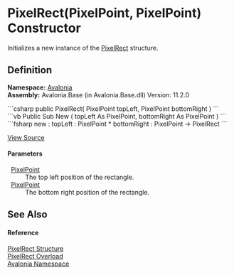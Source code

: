 # PixelRect(PixelPoint, PixelPoint) Constructor


Initializes a new instance of the <a href="T_Avalonia_PixelRect">PixelRect</a> structure.



## Definition
**Namespace:** <a href="N_Avalonia">Avalonia</a>  
**Assembly:** Avalonia.Base (in Avalonia.Base.dll) Version: 11.2.0

<Tabs groupId="api-code-preview">
<TabItem value="csharp" label="C#">
```csharp
public PixelRect(
	PixelPoint topLeft,
	PixelPoint bottomRight
)
```
</TabItem>
<TabItem value="vb" label="VB">
```vb
Public Sub New ( 
	topLeft As PixelPoint,
	bottomRight As PixelPoint
)
```
</TabItem>
<TabItem value="fsharp" label="F#">
```fsharp
new : 
        topLeft : PixelPoint * 
        bottomRight : PixelPoint -> PixelRect
```
</TabItem>
</Tabs>



<a href="https://github.com/AvaloniaUI/Avalonia/tree/master/src/Avalonia.Base/PixelRect.cs#L59" title="View the source code">View Source</a>



#### Parameters
<dl><dt>  <a href="T_Avalonia_PixelPoint">PixelPoint</a></dt><dd>The top left position of the rectangle.</dd><dt>  <a href="T_Avalonia_PixelPoint">PixelPoint</a></dt><dd>The bottom right position of the rectangle.</dd></dl>

## See Also


#### Reference
<a href="T_Avalonia_PixelRect">PixelRect Structure</a>  
<a href="Overload_Avalonia_PixelRect__ctor">PixelRect Overload</a>  
<a href="N_Avalonia">Avalonia Namespace</a>  


